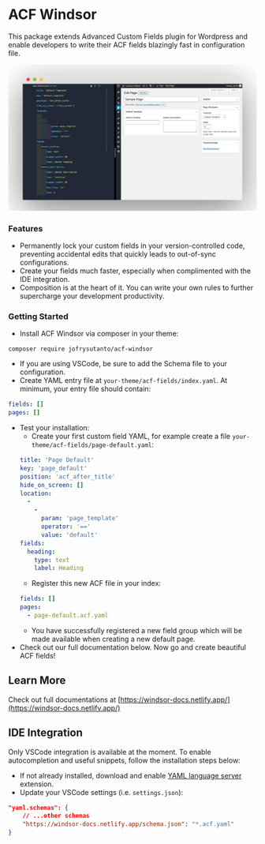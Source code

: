 # ACF Windsor

This package extends Advanced Custom Fields plugin for Wordpress and enable developers to write their ACF fields blazingly fast in configuration file.

![ACF Windsor](/screenshot.png)

### Features
- Permanently lock your custom fields in your version-controlled code, preventing accidental edits that quickly leads to out-of-sync configurations.
- Create your fields much faster, especially when complimented with the IDE integration.
- Composition is at the heart of it. You can write your own rules to further supercharge your development productivity.

### Getting Started

- Install ACF Windsor via composer in your theme:
```
composer require jofrysutanto/acf-windsor
```
- If you are using VSCode, be sure to add the Schema file to your configuration.
- Create YAML entry file at `your-theme/acf-fields/index.yaml`. At minimum, your entry file should contain:
```yaml
fields: []
pages: []
```
- Test your installation:
  - Create your first custom field YAML, for example create a file `your-theme/acf-fields/page-default.yaml`:
  ```yaml
  title: 'Page Default'
  key: 'page_default'
  position: 'acf_after_title'
  hide_on_screen: []
  location:
    -
      -
        param: 'page_template'
        operator: '=='
        value: 'default'
  fields:
    heading:
      type: text
      label: Heading
  ```
  - Register this new ACF file in your index:
  ```yaml
  fields: []
  pages:
    - page-default.acf.yaml
  ```
  - You have successfully registered a new field group which will be made available when creating a new default page.
- Check out our full documentation below. Now go and create beautiful ACF fields!

## Learn More
Check out full documentations at [https://windsor-docs.netlify.app/](https://windsor-docs.netlify.app/)

## IDE Integration

Only VSCode integration is available at the moment. To enable autocompletion and useful snippets, follow the installation steps below:
- If not already installed, download and enable [YAML language server](https://marketplace.visualstudio.com/items?itemName=redhat.vscode-yaml) extension.
- Update your VSCode settings (i.e. `settings.json`):
```json
"yaml.schemas": {
    // ...other schemas
    "https://windsor-docs.netlify.app/schema.json": "*.acf.yaml"
}
```


